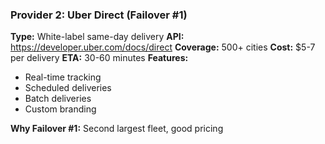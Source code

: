 ### Provider 2: Uber Direct (Failover #1)

**Type:** White-label same-day delivery
**API:** <https://developer.uber.com/docs/direct>
**Coverage:** 500+ cities
**Cost:** $5-7 per delivery
**ETA:** 30-60 minutes
**Features:**

- Real-time tracking
- Scheduled deliveries
- Batch deliveries
- Custom branding

**Why Failover #1:** Second largest fleet, good pricing
